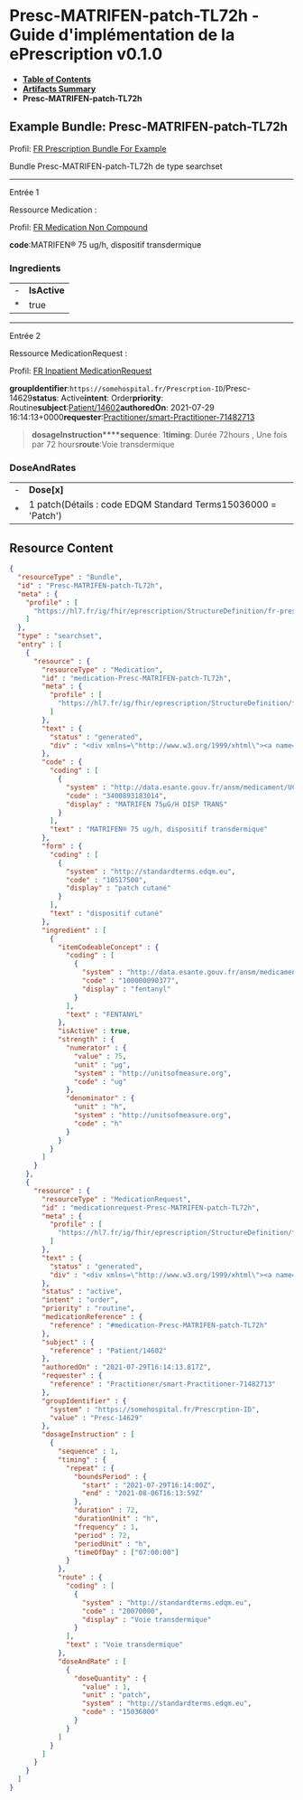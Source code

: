 # Presc-MATRIFEN-patch-TL72h - Guide d'implémentation de la ePrescription v0.1.0

* [**Table of Contents**](toc.md)
* [**Artifacts Summary**](artifacts.md)
* **Presc-MATRIFEN-patch-TL72h**

## Example Bundle: Presc-MATRIFEN-patch-TL72h

Profil: [FR Prescription Bundle For Example](StructureDefinition-fr-prescription-bundle-for-example.md)

Bundle Presc-MATRIFEN-patch-TL72h de type searchset

-------

Entrée 1

Ressource Medication :

> 

Profil: [FR Medication Non Compound](StructureDefinition-fr-medication-noncompound.md)

**code**:MATRIFEN® 75 ug/h, dispositif transdermique

### Ingredients

| | |
| :--- | :--- |
| - | **IsActive** |
| * | true |


-------

Entrée 2

Ressource MedicationRequest :

> 

Profil: [FR Inpatient MedicationRequest](StructureDefinition-fr-inpatient-medicationrequest.md)

**groupIdentifier**:`https://somehospital.fr/Prescrption-ID`/Presc-14629**status**: Active**intent**: Order**priority**: Routine**subject**:[Patient/14602](Patient/14602)**authoredOn**: 2021-07-29 16:14:13+0000**requester**:[Practitioner/smart-Practitioner-71482713](Practitioner/smart-Practitioner-71482713)
> **dosageInstruction****sequence**: 1**timing**: Durée 72hours , Une fois par 72 hours**route**:Voie transdermique

### DoseAndRates

| | |
| :--- | :--- |
| - | **Dose[x]** |
| * | 1 patch(Détails : code EDQM Standard Terms15036000 = 'Patch') |





## Resource Content

```json
{
  "resourceType" : "Bundle",
  "id" : "Presc-MATRIFEN-patch-TL72h",
  "meta" : {
    "profile" : [
      "https://hl7.fr/ig/fhir/eprescription/StructureDefinition/fr-prescription-bundle-for-example"
    ]
  },
  "type" : "searchset",
  "entry" : [
    {
      "resource" : {
        "resourceType" : "Medication",
        "id" : "medication-Presc-MATRIFEN-patch-TL72h",
        "meta" : {
          "profile" : [
            "https://hl7.fr/ig/fhir/eprescription/StructureDefinition/fr-medication-noncompound"
          ]
        },
        "text" : {
          "status" : "generated",
          "div" : "<div xmlns=\"http://www.w3.org/1999/xhtml\"><a name=\"Medication_medication-Presc-MATRIFEN-patch-TL72h\"> </a><p class=\"res-header-id\"><b>Narratif généré : Médication medication-Presc-MATRIFEN-patch-TL72h</b></p><a name=\"medication-Presc-MATRIFEN-patch-TL72h\"> </a><a name=\"hcmedication-Presc-MATRIFEN-patch-TL72h\"> </a><div style=\"display: inline-block; background-color: #d9e0e7; padding: 6px; margin: 4px; border: 1px solid #8da1b4; border-radius: 5px; line-height: 60%\"><p style=\"margin-bottom: 0px\"/><p style=\"margin-bottom: 0px\">Profil: <a href=\"StructureDefinition-fr-medication-noncompound.html\">FR Medication Non Compound</a></p></div><p><b>code</b>: <span title=\"Codes :{http://data.esante.gouv.fr/ansm/medicament/UCD 3400893183014}\">MATRIFEN® 75 ug/h, dispositif transdermique</span></p><p><b>form</b>: <span title=\"Codes :{http://standardterms.edqm.eu 10517500}\">dispositif cutané</span></p><h3>Ingredients</h3><table class=\"grid\"><tr><td style=\"display: none\">-</td><td><b>Item[x]</b></td><td><b>IsActive</b></td><td><b>Strength</b></td></tr><tr><td style=\"display: none\">*</td><td><span title=\"Codes :{http://data.esante.gouv.fr/ansm/medicament/codeSMS 100000090377}\">FENTANYL</span></td><td>true</td><td>75 µg<span style=\"background: LightGoldenRodYellow\"> (Détails : code UCUMug = 'ug')</span>/ h<span style=\"background: LightGoldenRodYellow\"> (Détails : code UCUMh = 'h')</span></td></tr></table></div>"
        },
        "code" : {
          "coding" : [
            {
              "system" : "http://data.esante.gouv.fr/ansm/medicament/UCD",
              "code" : "3400893183014",
              "display" : "MATRIFEN 75µG/H DISP TRANS"
            }
          ],
          "text" : "MATRIFEN® 75 ug/h, dispositif transdermique"
        },
        "form" : {
          "coding" : [
            {
              "system" : "http://standardterms.edqm.eu",
              "code" : "10517500",
              "display" : "patch cutané"
            }
          ],
          "text" : "dispositif cutané"
        },
        "ingredient" : [
          {
            "itemCodeableConcept" : {
              "coding" : [
                {
                  "system" : "http://data.esante.gouv.fr/ansm/medicament/codeSMS",
                  "code" : "100000090377",
                  "display" : "fentanyl"
                }
              ],
              "text" : "FENTANYL"
            },
            "isActive" : true,
            "strength" : {
              "numerator" : {
                "value" : 75,
                "unit" : "µg",
                "system" : "http://unitsofmeasure.org",
                "code" : "ug"
              },
              "denominator" : {
                "unit" : "h",
                "system" : "http://unitsofmeasure.org",
                "code" : "h"
              }
            }
          }
        ]
      }
    },
    {
      "resource" : {
        "resourceType" : "MedicationRequest",
        "id" : "medicationrequest-Presc-MATRIFEN-patch-TL72h",
        "meta" : {
          "profile" : [
            "https://hl7.fr/ig/fhir/eprescription/StructureDefinition/fr-inpatient-medicationrequest"
          ]
        },
        "text" : {
          "status" : "generated",
          "div" : "<div xmlns=\"http://www.w3.org/1999/xhtml\"><a name=\"MedicationRequest_medicationrequest-Presc-MATRIFEN-patch-TL72h\"> </a><p class=\"res-header-id\"><b>Narratif généré : PrescriptionMédicamenteuseTODO medicationrequest-Presc-MATRIFEN-patch-TL72h</b></p><a name=\"medicationrequest-Presc-MATRIFEN-patch-TL72h\"> </a><a name=\"hcmedicationrequest-Presc-MATRIFEN-patch-TL72h\"> </a><div style=\"display: inline-block; background-color: #d9e0e7; padding: 6px; margin: 4px; border: 1px solid #8da1b4; border-radius: 5px; line-height: 60%\"><p style=\"margin-bottom: 0px\"/><p style=\"margin-bottom: 0px\">Profil: <a href=\"StructureDefinition-fr-inpatient-medicationrequest.html\">FR Inpatient MedicationRequest</a></p></div><p><b>status</b>: Active</p><p><b>intent</b>: Order</p><p><b>priority</b>: Routine</p><p><b>medication</b>: <code>#medication-Presc-MATRIFEN-patch-TL72h</code></p><p><b>subject</b>: <a href=\"Patient/14602\">Patient/14602</a></p><p><b>authoredOn</b>: 2021-07-29 16:14:13+0000</p><p><b>requester</b>: <a href=\"Practitioner/smart-Practitioner-71482713\">Practitioner/smart-Practitioner-71482713</a></p><p><b>groupIdentifier</b>: <code>https://somehospital.fr/Prescrption-ID</code>/Presc-14629</p><blockquote><p><b>dosageInstruction</b></p><p><b>sequence</b>: 1</p><p><b>timing</b>: Durée 72hours , Une fois par 72 hours</p><p><b>route</b>: <span title=\"Codes :{http://standardterms.edqm.eu 20070000}\">Voie transdermique</span></p><h3>DoseAndRates</h3><table class=\"grid\"><tr><td style=\"display: none\">-</td><td><b>Dose[x]</b></td></tr><tr><td style=\"display: none\">*</td><td>1 patch<span style=\"background: LightGoldenRodYellow\"> (Détails : code EDQM Standard Terms15036000 = 'Patch')</span></td></tr></table></blockquote></div>"
        },
        "status" : "active",
        "intent" : "order",
        "priority" : "routine",
        "medicationReference" : {
          "reference" : "#medication-Presc-MATRIFEN-patch-TL72h"
        },
        "subject" : {
          "reference" : "Patient/14602"
        },
        "authoredOn" : "2021-07-29T16:14:13.817Z",
        "requester" : {
          "reference" : "Practitioner/smart-Practitioner-71482713"
        },
        "groupIdentifier" : {
          "system" : "https://somehospital.fr/Prescrption-ID",
          "value" : "Presc-14629"
        },
        "dosageInstruction" : [
          {
            "sequence" : 1,
            "timing" : {
              "repeat" : {
                "boundsPeriod" : {
                  "start" : "2021-07-29T16:14:00Z",
                  "end" : "2021-08-06T16:13:59Z"
                },
                "duration" : 72,
                "durationUnit" : "h",
                "frequency" : 1,
                "period" : 72,
                "periodUnit" : "h",
                "timeOfDay" : ["07:00:00"]
              }
            },
            "route" : {
              "coding" : [
                {
                  "system" : "http://standardterms.edqm.eu",
                  "code" : "20070000",
                  "display" : "Voie transdermique"
                }
              ],
              "text" : "Voie transdermique"
            },
            "doseAndRate" : [
              {
                "doseQuantity" : {
                  "value" : 1,
                  "unit" : "patch",
                  "system" : "http://standardterms.edqm.eu",
                  "code" : "15036000"
                }
              }
            ]
          }
        ]
      }
    }
  ]
}

```
